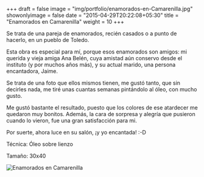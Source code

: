 +++
draft = false
image = "img/portfolio/enamorados-en-Camarenilla.jpg"
showonlyimage = false
date = "2015-04-29T20:22:08+05:30"
title = "Enamorados en Camarenilla"
weight = 10
+++

Se trata de una pareja de enamorados, recién casados o a punto de hacerlo, en un pueblo de Toledo.
<!--more-->

Esta obra es especial para mí, porque esos enamorados son amigos: mi querida y vieja amiga Ana Belén, cuya amistad aún conservo desde el instituto (y por muchos años más), y su actual marido, una persona encantadora, Jaime.

Se trata de una foto que ellos mismos tienen, me gustó tanto, que sin decirles nada, me tiré unas cuantas semanas pintándolo al óleo, con mucho gusto.

Me gustó bastante el resultado, puesto que los colores de ese atardecer me quedaron muy bonitos. Además, la cara de sorpresa y alegría que pusieron cuando lo vieron, fue una gran satisfacción para mi.

Por suerte, ahora luce en su salón, ¡y yo encantada! :-D

Técnica: Óleo sobre lienzo

Tamaño: 30x40

![Enamorados en Camarenilla](/img/portfolio/enamorados-en-Camarenilla.jpg)
